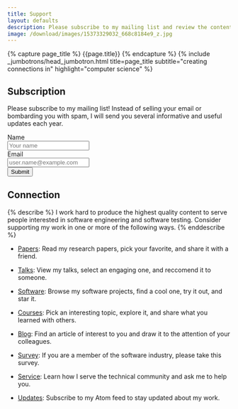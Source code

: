 ```yaml
---
title: Support
layout: defaults
description: Please subscribe to my mailing list and review the content that I am creating!
image: /download/images/15373329032_668c8184e9_z.jpg
---
```


{% capture page_title %} {{page.title}} {% endcapture %}
{% include _jumbotrons/head_jumbotron.html title=page_title subtitle="creating connections in" highlight="computer science" %}

## Subscription

Please subscribe to my mailing list! Instead of selling your email or bombarding you with spam, I will send you several
informative and useful updates each year. <br>

<form name="mailinglist" method="POST" action="/emailthanks/" netlify-honeypot="bot-field" netlify>

  <!-- Request the name -->
  <div class="form-group">
    <label for="name">Name</label >
    <div class="row">
      <div class="col">
        <input type="text" class="form-control" name="name" id="name" placeholder="Your name" required>
      </div>
    </div>
  </div>

  <!-- Request the email -->
  <div class="form-group">
    <label for="reply_to">Email</label>
    <div class="row">
      <div class="col">
        <input type="email" class="form-control" name="reply_to" id="reply_to" placeholder="user.name@example.com" required>
      </div>
    </div>
  </div>

  <!-- Display the button -->
  <!-- Transmit a hidden field for spam detection -->
  <div class="form-group">
  <button type="submit" class="btn btn-info">Submit</button>
  <input type="hidden" name="bot-field"/>
  </div>

</form>

## Connection

{% describe %}
I work hard to produce the highest quality content to serve people interested in software engineering and software testing.
Consider supporting my work in one or more of the following ways.
{% enddescribe %}

<ul>

<li><i class="fa-li fa fa-lightbulb-o fa-lg"></i><a class="major" href="{{site.baseurl}}research/papers/">Papers</a>:
Read my research papers, pick your favorite, and share it with a friend.</li> <p>

<li><i class="fa-li fa fa-lightbulb-o fa-lg"></i><a class="major" href="{{site.baseurl}}research/presentations/">Talks</a>:
View my talks, select an engaging one, and reccomend it to someone.</li> <p>

<li><i class="fa-li fa fa-lightbulb-o fa-lg"></i><a class="major" href="{{site.baseurl}}software/">Software</a>:
Browse my software projects, find a cool one, try it out, and star it.</li.> <p>

<li><i class="fa-li fa fa-lightbulb-o fa-lg"></i><a class="major" href="{{site.baseurl}}teaching/">Courses</a>:
Pick an interesting topic, explore it, and share what you learned with others.</li> <p>

<li><i class="fa-li fa fa-lightbulb-o fa-lg"></i><a class="major" href="{{site.baseurl}}blog/">Blog</a>:
Find an article of interest to you and draw it to the attention of your colleagues.</li> <p>

<li><i class="fa-li fa fa-lightbulb-o fa-lg"></i><a class="major" href="{{site.baseurl}}seed/">Survey</a>:
If you are a member of the software industry, please take this survey.</li> <p>

<li><i class="fa-li fa fa-lightbulb-o fa-lg"></i><a class="major" href="{{site.baseurl}}service/">Service</a>:
Learn how I serve the technical community and ask me to help you.</li> <p>

<li><i class="fa-li fa fa-lightbulb-o fa-lg"></i><a class="major" href="{{site.baseurl}}feed/index.xml">Updates</a>:
Subscribe to my Atom feed to stay updated about my work.</li> <p>

</ul>
